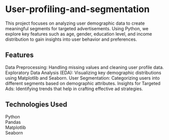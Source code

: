 # User-profiling-and-segmentation
This project focuses on analyzing user demographic data to create meaningful segments for targeted advertisements. Using Python, we explore key features such as age, gender, education level, and income distribution to gain insights into user behavior and preferences.

## Features
Data Preprocessing: Handling missing values and cleaning user profile data.
Exploratory Data Analysis (EDA): Visualizing key demographic distributions using Matplotlib and Seaborn.
User Segmentation: Categorizing users into different segments based on demographic attributes.
Insights for Targeted Ads: Identifying trends that help in crafting effective ad strategies.
## Technologies Used
Python <br>
Pandas <br>
Matplotlib <br>
Seaborn <br>
